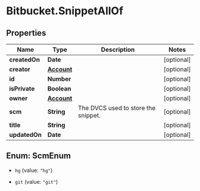 # Bitbucket.SnippetAllOf

## Properties

Name | Type | Description | Notes
------------ | ------------- | ------------- | -------------
**createdOn** | **Date** |  | [optional] 
**creator** | [**Account**](Account.md) |  | [optional] 
**id** | **Number** |  | [optional] 
**isPrivate** | **Boolean** |  | [optional] 
**owner** | [**Account**](Account.md) |  | [optional] 
**scm** | **String** | The DVCS used to store the snippet. | [optional] 
**title** | **String** |  | [optional] 
**updatedOn** | **Date** |  | [optional] 



## Enum: ScmEnum


* `hg` (value: `"hg"`)

* `git` (value: `"git"`)




